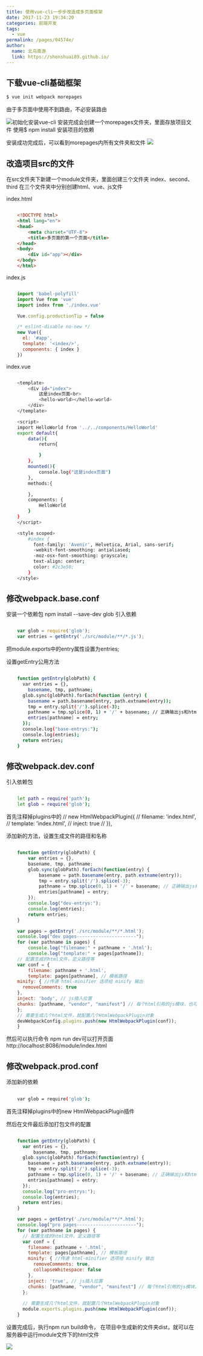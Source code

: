 ```yaml
---
title: 使用vue-cli一步步改造成多页面框架
date: 2017-11-23 19:34:20
categories: 前端开发
tags: 
  - vue
permalink: /pages/04574e/
author: 
  name: 北鸟南游
  link: https://shenshuai89.github.io/
---
```


## 下载vue-cli基础框架
``` bash
$ vue init webpack morepages
```
由于多页面中使用不到路由，不必安装路由

![初始化安装vue-cli](/assets/images/初始化安装vue-cli.png)
安装完成会创建一个morepages文件夹，里面存放项目文件
使用$ npm install 安装项目的依赖

安装成功完成后，可以看到morepages内所有文件夹和文件
![](/assets/images/项目中文件的介绍.png)

## 改造项目src的文件
在src文件夹下新建一个module文件夹，里面创建三个文件夹
index、second、third
在三个文件夹中分别创建html、vue、js文件

index.html
``` html

	<!DOCTYPE html>
	<html lang="en">
	<head>
		<meta charset="UTF-8">
		<title>多页面的第一个页面</title>
	</head>
	<body>
		<div id="app"></div>
	</body>
	</html>
```

index.js
``` javascript

	import 'babel-polyfill'
	import Vue from 'vue'
	import index from './index.vue'

	Vue.config.productionTip = false

	/* eslint-disable no-new */
	new Vue({
	  el: '#app',
	  template: '<index/>',
	  components: { index }
	})
```

index.vue
``` bash

	<template>
		<div id="index">
			这是index页面<br>
			<hello-world></hello-world>
		</div>
	</template>

	<script>
	import HelloWorld from '../../components/HelloWorld'
	export default{
		data(){
			return{

			}
		},
		mounted(){
			console.log("这是index页面")
		},
		methods:{

		},
		components: {
		    HelloWorld
		}
	}
	</script>

	<style scoped>
		#index {
		  font-family: 'Avenir', Helvetica, Arial, sans-serif;
		  -webkit-font-smoothing: antialiased;
		  -moz-osx-font-smoothing: grayscale;
		  text-align: center;
		  color: #2c3e50;
		}
	</style>

```

## 修改webpack.base.conf
安装一个依赖包 npm install --save-dev glob
引入依赖
``` javascript

	var glob = require('glob');
	var entries = getEntry('./src/module/**/*.js');
```

把module.exports中的entry属性设置为entries;


设置getEntry公用方法
``` bash

	function getEntry(globPath) {
	  var entries = {},
	    basename, tmp, pathname;
	  glob.sync(globPath).forEach(function (entry) {
	    basename = path.basename(entry, path.extname(entry));
	    tmp = entry.split('/').splice(-3);
	    pathname = tmp.splice(0, 1) + '/' + basename; // 正确输出js和html的路径
	    entries[pathname] = entry;
	  });
	  console.log("base-entrys:");
	  console.log(entries);
	  return entries;
	}

```

## 修改webpack.dev.conf
引入依赖包
``` bash

	let path = require('path');
	let glob = require('glob');
```
首先注释掉plugins中的
// new HtmlWebpackPlugin({
//   filename: 'index.html',
//   template: 'index.html',
//   inject: true
// }),

添加新的方法，设置生成文件的路径和名称
``` javascript

	function getEntry(globPath) {
		var entries = {},
		basename, tmp, pathname;
		glob.sync(globPath).forEach(function(entry) {
			basename = path.basename(entry, path.extname(entry));
			tmp = entry.split('/').splice(-3);
			pathname = tmp.splice(0, 1) + '/' + basename; // 正确输出js和html的路径
			entries[pathname] = entry;
		});
		console.log("dev-entrys:");
		console.log(entries);
		return entries;
	}

	var pages = getEntry('./src/module/**/*.html');
	console.log("dev pages----------------------");
	for (var pathname in pages) {
		console.log("filename:" + pathname + '.html');
		console.log("template:" + pages[pathname]);
	// 配置生成的html文件，定义路径等
	var conf = {
		filename: pathname + '.html',
		template: pages[pathname], // 模板路径
	minify: { //传递 html-minifier 选项给 minify 输出
	  removeComments: true
	},
	inject: 'body', // js插入位置
	chunks: [pathname, "vendor", "manifest"] // 每个html引用的js模块，也可以在这里加上vendor等公用模块
	};
	// 需要生成几个html文件，就配置几个HtmlWebpackPlugin对象
	devWebpackConfig.plugins.push(new HtmlWebpackPlugin(conf));
	}
```
然后可以执行命令 npm run dev可以打开页面
http://localhost:8086/module/index.html

## 修改webpack.prod.conf
添加新的依赖
``` bash
	
	var glob = require('glob');
```

首先注释掉plugins中的new HtmlWebpackPlugin插件

然后在文件最后添加打包文件的配置

``` javascript

	function getEntry(globPath) {
	  var entries = {},
	      basename, tmp, pathname;
	  glob.sync(globPath).forEach(function(entry) {
	    basename = path.basename(entry, path.extname(entry));
	    tmp = entry.split('/').splice(-3);
	    pathname = tmp.splice(0, 1) + '/' + basename; // 正确输出js和html的路径
	    entries[pathname] = entry;
	  });
	  console.log("pro-entrys:");
	  console.log(entries);
	  return entries;
	}

	var pages = getEntry('./src/module/**/*.html');
	console.log("pro pages----------------------");
	for (var pathname in pages) {
	  // 配置生成的html文件，定义路径等
	  var conf = {
	    filename: pathname + '.html',
	    template: pages[pathname], // 模板路径
	    minify: { //传递 html-minifier 选项给 minify 输出
	      removeComments: true,
	      collapseWhitespace: false
	    },
	    inject: 'true', // js插入位置
	    chunks: [pathname, "vendor", "manifest"] // 每个html引用的js模块，也可以在这里加上vendor等公用模块
	  };
	  
	  // 需要生成几个html文件，就配置几个HtmlWebpackPlugin对象
	  module.exports.plugins.push(new HtmlWebpackPlugin(conf));
	}
```

设置完成后，执行npm run build命令，
在项目中生成新的文件夹dist，就可以在服务器中运行module文件下的html文件

![](/assets/images/dist.png)









